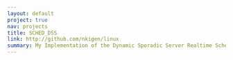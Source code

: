 ```yaml
---
layout: default
project: true
nav: projects
title: SCHED_DSS
link: http://github.com/nkigen/linux
summary: My Implementation of the Dynamic Sporadic Server Realtime Scheduling Algorithm as described in this <a href="http://link.springer.com/article/10.1007/BF00360340" target="_blank">paper</a> by Butazzo et al  for the Linux Kernel
---
```

